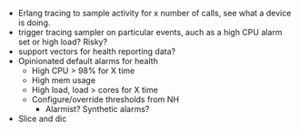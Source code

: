 
- Erlang tracing to sample activity for x number of calls, see what a device is doing.
- trigger tracing sampler on particular events, auch as a high CPU alarm set or high load? Risky?
- support vectors for health reporting data?
- Opinionated default alarms for health
	- High CPU > 98% for X time
	- High mem usage
	- High load, load > cores for X time
	- Configure/override thresholds from NH
		- Alarmist? Synthetic alarms?
- Slice and dic